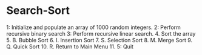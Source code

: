 # Search-Sort
1: Initialize and populate an array of 1000 random integers.
2: Perform recursive binary search
3: Perform recursive linear search.
4. Sort the array
5. B. Bubble Sort
6. I. Insertion Sort
7. S. Selection Sort
8. M. Merge Sort
9. Q. Quick Sort
10. R. Return to Main Menu
11. 5: Quit
